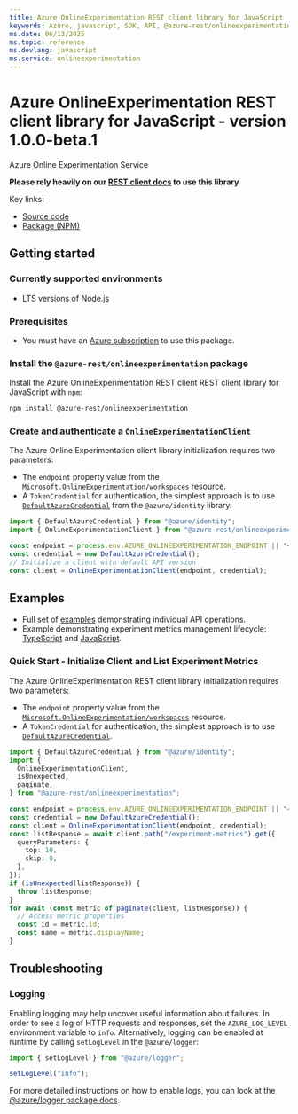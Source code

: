 ```yaml
---
title: Azure OnlineExperimentation REST client library for JavaScript
keywords: Azure, javascript, SDK, API, @azure-rest/onlineexperimentation, onlineexperimentation
ms.date: 06/13/2025
ms.topic: reference
ms.devlang: javascript
ms.service: onlineexperimentation
---
```

# Azure OnlineExperimentation REST client library for JavaScript - version 1.0.0-beta.1 


Azure Online Experimentation Service

**Please rely heavily on our [REST client docs](https://github.com/Azure/azure-sdk-for-js/blob/@azure-rest/onlineexperimentation_1.0.0-beta.1/documentation/rest-clients.md) to use this library**

Key links:

- [Source code](https://github.com/Azure/azure-sdk-for-js/tree/@azure-rest/onlineexperimentation_1.0.0-beta.1/sdk/onlineexperimentation/onlineexperimentation-rest)
- [Package (NPM)](https://www.npmjs.com/package/@azure-rest/onlineexperimentation)

## Getting started

### Currently supported environments

- LTS versions of Node.js

### Prerequisites

- You must have an [Azure subscription](https://azure.microsoft.com/free/) to use this package.

### Install the `@azure-rest/onlineexperimentation` package

Install the Azure OnlineExperimentation REST client REST client library for JavaScript with `npm`:

```bash
npm install @azure-rest/onlineexperimentation
```

### Create and authenticate a `OnlineExperimentationClient`

The Azure Online Experimentation client library initialization requires two parameters:

- The `endpoint` property value from the [`Microsoft.OnlineExperimentation/workspaces`](https://learn.microsoft.com/azure/templates/microsoft.onlineexperimentation/workspaces) resource.
- A `TokenCredential` for authentication, the simplest approach is to use [`DefaultAzureCredential`](https://github.com/Azure/azure-sdk-for-js/tree/@azure-rest/onlineexperimentation_1.0.0-beta.1/sdk/identity/identity#defaultazurecredential) from the `@azure/identity` library.

```ts snippet:InitializeClient
import { DefaultAzureCredential } from "@azure/identity";
import { OnlineExperimentationClient } from "@azure-rest/onlineexperimentation";

const endpoint = process.env.AZURE_ONLINEEXPERIMENTATION_ENDPOINT || "<endpoint>";
const credential = new DefaultAzureCredential();
// Initialize a client with default API version
const client = OnlineExperimentationClient(endpoint, credential);
```

## Examples

- Full set of [examples](https://github.com/Azure/azure-sdk-for-js/tree/@azure-rest/onlineexperimentation_1.0.0-beta.1/sdk/onlineexperimentation/onlineexperimentation-rest/EXAMPLES.md) demonstrating individual API operations.
- Example demonstrating experiment metrics management lifecycle: [TypeScript](https://github.com/Azure/azure-sdk-for-js/tree/@azure-rest/onlineexperimentation_1.0.0-beta.1/sdk/onlineexperimentation/onlineexperimentation-rest/samples/v1-beta/typescript/README.md) and [JavaScript](https://github.com/Azure/azure-sdk-for-js/tree/@azure-rest/onlineexperimentation_1.0.0-beta.1/sdk/onlineexperimentation/onlineexperimentation-rest/samples/v1-beta/javascript/README.md).

### Quick Start - Initialize Client and List Experiment Metrics

The Azure OnlineExperimentation REST client library initialization requires two parameters:

- The `endpoint` property value from the [`Microsoft.OnlineExperimentation/workspaces`](https://learn.microsoft.com/azure/templates/microsoft.onlineexperimentation/workspaces) resource.
- A `TokenCredential` for authentication, the simplest approach is to use [`DefaultAzureCredential`](https://github.com/Azure/azure-sdk-for-js/blob/@azure-rest/onlineexperimentation_1.0.0-beta.1/sdk/identity/identity/README.md#defaultazurecredential).

```ts snippet:ListExperimentMetrics
import { DefaultAzureCredential } from "@azure/identity";
import {
  OnlineExperimentationClient,
  isUnexpected,
  paginate,
} from "@azure-rest/onlineexperimentation";

const endpoint = process.env.AZURE_ONLINEEXPERIMENTATION_ENDPOINT || "<endpoint>";
const credential = new DefaultAzureCredential();
const client = OnlineExperimentationClient(endpoint, credential);
const listResponse = await client.path("/experiment-metrics").get({
  queryParameters: {
    top: 10,
    skip: 0,
  },
});
if (isUnexpected(listResponse)) {
  throw listResponse;
}
for await (const metric of paginate(client, listResponse)) {
  // Access metric properties
  const id = metric.id;
  const name = metric.displayName;
}
```

## Troubleshooting

### Logging

Enabling logging may help uncover useful information about failures. In order to see a log of HTTP requests and responses, set the `AZURE_LOG_LEVEL` environment variable to `info`. Alternatively, logging can be enabled at runtime by calling `setLogLevel` in the `@azure/logger`:

```ts snippet:SetLogLevel
import { setLogLevel } from "@azure/logger";

setLogLevel("info");
```

For more detailed instructions on how to enable logs, you can look at the [@azure/logger package docs](https://github.com/Azure/azure-sdk-for-js/tree/@azure-rest/onlineexperimentation_1.0.0-beta.1/sdk/core/logger).

